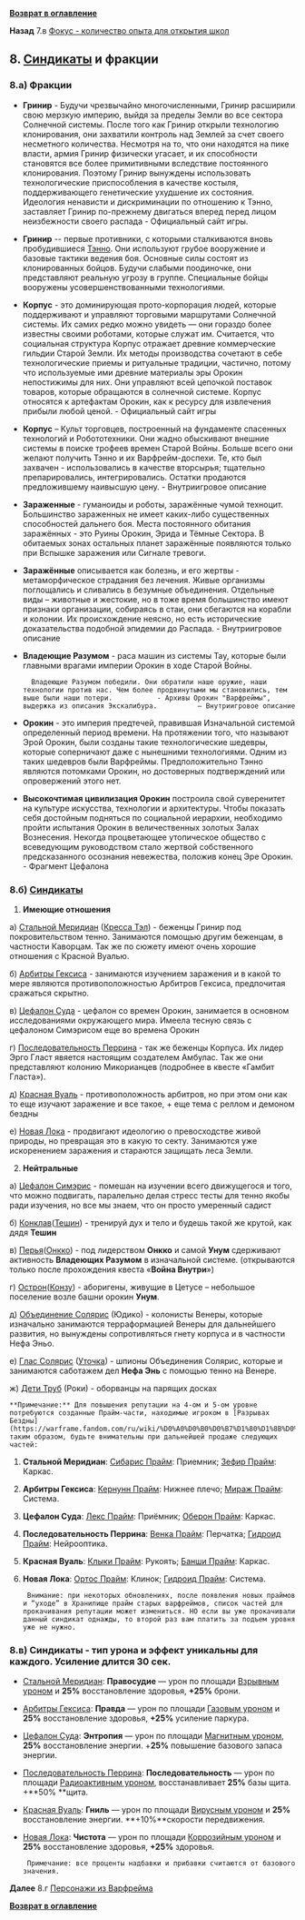 **[Возврат в оглавление](index.md)**

**Назад** 7.в [Фокус - количество опыта для открытия школ](07_d.md)


## **8. [Синдикаты](https://warframe.fandom.com/ru/wiki/%D0%A1%D0%B8%D0%BD%D0%B4%D0%B8%D0%BA%D0%B0%D1%82%D1%8B) и фракции**

### 8.а) Фракции

* **Гринир** - Будучи чрезвычайно многочисленными, Гринир расширили свою мерзкую империю, выйдя за пределы Земли во все сектора Солнечной системы. После того как Гринир открыли технологию клонирования, они захватили контроль над Землей за счет своего несметного количества. Несмотря на то, что они находятся на пике власти, армия Гринир физически угасает, и их способности становятся все более примитивными вследствие постоянного клонирования. Поэтому Гринир вынуждены использовать технологические приспособления в качестве костыля, поддерживающего генетические ухудшение их состояния. Идеология ненависти и дискриминации по отношению к Тэнно, заставляет Гринир по-прежнему двигаться вперед перед лицом неизбежности своего распада                               -  Официальный сайт игры.

* **Гринир** -- первые противники, с которыми сталкиваются вновь пробудившиеся [Тэнно](https://warframe.fandom.com/ru/wiki/%D0%A2%D1%8D%D0%BD%D0%BD%D0%BE). Они используют грубое вооружение и базовые тактики ведения боя. Основные силы состоят из клонированных бойцов. Будучи слабыми поодиночке, они представляют реальную угрозу в группе. Специальные бойцы вооружены усовершенствованными технологиями.

* **Корпус** - это доминирующая прото-корпорация людей, которые поддерживают и управляют торговыми маршрутами Солнечной системы. Их самих редко можно увидеть — они гораздо более известны своими роботами, которые служат им. Считается, что социальная структура Корпус отражает древние коммерческие гильдии Старой Земли. Их методы производства сочетают в себе технологические приемы и ритуальные традиции, частично, потому что используемые ими древние материалы эры Орокин непостижимы для них. Они управляют всей цепочкой поставок товаров, которые обращаются в солнечной системе. Корпус относятся к артефактам Орокин, как к ресурсу для извлечения прибыли любой ценой.                  - Официальный сайт игры

* **Корпус** – Культ торговцев, построенный на фундаменте спасенных технологий и Робототехники. Они жадно обыскивают внешние системы в поиске трофеев времен Старой Войны. Больше всего они желают получить Тэнно и их Варфрейм-доспехи. Те, кто был захвачен - использовались в качестве вторсырья; тщательно препарировались, интегрировались. Остатки продаются предложившему наивысшую цену.                                              - Внутриигровое описание

* **Зараженные** - гуманоиды и роботы, заражённые чумой техноцит. Большинство зараженных не имеет каких-либо существенных способностей дальнего боя. Места постоянного обитания заражённых - это Руины Орокин, Эрида и Тёмные Сектора. В обитаемых зонах остальных планет заражённые появляются только при Вспышке заражения или Сигнале тревоги.  

* **Заражённые** описывается как болезнь, и его жертвы - метаморфическое страдания без лечения. Живые организмы поглощались и сливались в безумные объединения. Отдельные виды – животные и жестокие, но в тоже время большинство имеют признаки организации, собираясь в стаи, они сбегаются на корабли и колонии. Их происхождение неясно, но есть исторические доказательства подобной эпидемии до Распада.                   - Внутриигровое описание

* **Владеющие Разумом** - раса машин из системы Тау, которые были главными врагами империи Орокин в ходе Старой Войны.

        Владеющие Разумом победили. Они обратили наше оружие, наши технологии против нас. Чем более продвинутыми мы становились, тем выше были наши потери.           - Архивы Орокин "Варфреймы", выдержка из описания Экскалибура.          — Внутриигровое описание

* **Орокин** - это империя предтечей, правившая Изначальной системой определенный период времени. На протяжении того, что называют Эрой Орокин, были созданы такие технологические шедевры, которые соперничают даже с нынешними технологиями. Одним из таких шедевров были Варфреймы. Предположительно Тэнно являются потомками Орокин, но достоверных подтверждений или опровержений этого нет.

* **Высокочтимая цивилизация Орокин** построила свой суверенитет на культуре искусства, технологии и архитектуры. Чтобы показать себя достойным подняться по социальной иерархии, необходимо пройти испытания Орокин в величественных золотых Залах Вознесения. Некогда процветающее утопическое общество с всеведующим руководством стало жертвой собственного предсказанного осознания невежества, положив конец Эре Орокин.              - Фрагмент Цефалона


### 8.б) [Синдикаты](https://warframe.fandom.com/ru/wiki/%D0%A1%D0%B8%D0%BD%D0%B4%D0%B8%D0%BA%D0%B0%D1%82%D1%8B)

1. **Имеющие отношения**

а) [Стальной Меридиан](https://warframe.fandom.com/ru/wiki/%D0%A1%D1%82%D0%B0%D0%BB%D1%8C%D0%BD%D0%BE%D0%B9_%D0%9C%D0%B5%D1%80%D0%B8%D0%B4%D0%B8%D0%B0%D0%BD) ([Кресса Тэл](https://warframe.fandom.com/ru/wiki/%D0%9A%D1%80%D0%B5%D1%81%D1%81%D0%B0_%D0%A2%D1%8D%D0%BB)) - беженцы Гринир под покровительством тенно. Занимаются помощью другим беженцам, в частности Каворцам. Так же по сюжету имеют очень хорошие отношения с Красной Вуалью.

б) [Арбитры Гексиса](https://warframe.fandom.com/ru/wiki/%D0%90%D1%80%D0%B1%D0%B8%D1%82%D1%80%D1%8B_%D0%93%D0%B5%D0%BA%D1%81%D0%B8%D1%81%D0%B0) - занимаются изучением заражения и в какой то мере являются противоположностью Арбитров Гексиса, предпочитая сражаться скрытно.

в) [Цефалон Суда](https://warframe.fandom.com/ru/wiki/%D0%A6%D0%B5%D1%84%D0%B0%D0%BB%D0%BE%D0%BD_%D0%A1%D1%83%D0%B4%D0%B0) - цефалон со времен Орокин, занимается в основном исследованиями окружающего мира. Имеела тесную связь с цефалоном Симэрисом еще во времена Орокин

г) [Последовательность Перрина](https://warframe.fandom.com/ru/wiki/%D0%9F%D0%BE%D1%81%D0%BB%D0%B5%D0%B4%D0%BE%D0%B2%D0%B0%D1%82%D0%B5%D0%BB%D1%8C%D0%BD%D0%BE%D1%81%D1%82%D1%8C_%D0%9F%D0%B5%D1%80%D1%80%D0%B8%D0%BD%D0%B0)  - так же беженцы Корпуса. Их лидер Эрго Гласт явяется настоящим создателем Амбулас. Так же они представляют колонию Микорианцев (подробнее в квесте «Гамбит Гласта»).

д) [Красная Вуаль](https://warframe.fandom.com/ru/wiki/%D0%9A%D1%80%D0%B0%D1%81%D0%BD%D0%B0%D1%8F_%D0%92%D1%83%D0%B0%D0%BB%D1%8C)   - противоположность арбитров, но при этом они как то еще изучают заражение и все такое, + еще тема с реллом и демоном бездны

е) [Новая Лока](https://warframe.fandom.com/ru/wiki/%D0%9D%D0%BE%D0%B2%D0%B0%D1%8F_%D0%9B%D0%BE%D0%BA%D0%B0) - продвигают идеологию о превосходстве живой природы, но превращая это в какую то секту. Занимаются уже искоренением заражения и стараются защищать леса Земли.

2. **Нейтральные**

а) [Цефалон Симэрис](https://warframe.fandom.com/ru/wiki/%D0%A6%D0%B5%D1%84%D0%B0%D0%BB%D0%BE%D0%BD_%D0%A1%D0%B8%D0%BC%D1%8D%D1%80%D0%B8%D1%81) - помешан на изучении всего движущегося и того, что можно подвигать, паралельно делая стресс тесты для тенно якобы ради изучения, но все мы знаем, что он просто умеренный садист

б) [Конклав](https://warframe.fandom.com/ru/wiki/%D0%9A%D0%BE%D0%BD%D0%BA%D0%BB%D0%B0%D0%B2)([Тешин](https://warframe.fandom.com/ru/wiki/%D0%A2%D0%B5%D1%88%D0%B8%D0%BD)) - тренируй дух и тело и будешь такой же крутой, как дядя **Тешин**

в) [Перья](https://warframe.fandom.com/ru/wiki/%D0%9F%D0%B5%D1%80%D1%8C%D1%8F)([Онкко](https://warframe.fandom.com/ru/wiki/%D0%9E%D0%BD%D0%BA%D0%BA%D0%BE)) - под лидерством **Онкко** и самой **Унум** сдерживают активность **Владеющих Разумом** в изначальной системе. (открываются только после прохождения квеста «**Война Внутри**»)

г) [Острон](https://warframe.fandom.com/ru/wiki/%D0%9E%D1%81%D1%82%D1%80%D0%BE%D0%BD)([Конзу](https://warframe.fandom.com/ru/wiki/%D0%9A%D0%BE%D0%BD%D0%B7%D1%83)) - аборигены, живущие в Цетусе – небольшое поселение возле башни орокин **Унум**.

д) [Объединение Солярис](https://warframe.fandom.com/ru/wiki/%D0%9E%D0%B1%D1%8A%D0%B5%D0%B4%D0%B8%D0%BD%D0%B5%D0%BD%D0%B8%D0%B5_%D0%A1%D0%BE%D0%BB%D1%8F%D1%80%D0%B8%D1%81) (Юдико) - колонисты Венеры, которые изначально занимаются терраформацией Венеры для дальнейшего развития, но вынуждены сопротивляться гнету корпуса и в частности Нефа Эньо.

е) [Глас Солярис](https://warframe.fandom.com/ru/wiki/%D0%93%D0%BB%D0%B0%D1%81_%D0%A1%D0%BE%D0%BB%D1%8F%D1%80%D0%B8%D1%81_(%D1%81%D0%B8%D0%BD%D0%B4%D0%B8%D0%BA%D0%B0%D1%82)) ([Уточка](https://warframe.fandom.com/ru/wiki/%D0%A3%D1%82%D0%BE%D1%87%D0%BA%D0%B0))  - шпионы Объединения Солярис, которые и занимаются саботажем дел **Нефа Энь** с помощью тенно на Венере.

ж) [Дети Труб](https://warframe.fandom.com/ru/wiki/%D0%94%D0%B5%D1%82%D0%B8_%D0%A2%D1%80%D1%83%D0%B1) (Роки) - оборванцы на парящих досках

    **Примечание:** Для повышения репутации на 4-ом и 5-ом уровне потребуются созданные Прайм-части, находимые игроком в [Разрывах Бездны](https://warframe.fandom.com/ru/wiki/%D0%A0%D0%B0%D0%B7%D1%80%D1%8B%D0%B2_%D0%91%D0%B5%D0%B7%D0%B4%D0%BD%D1%8B), таким образом, будьте внимательны при дальнейшей продаже следующих частей:

1. **Стальной Меридиан**:		[Сибарис Прайм](https://warframe.fandom.com/ru/wiki/%D0%A1%D0%B8%D0%B1%D0%B0%D1%80%D0%B8%D1%81_%D0%9F%D1%80%D0%B0%D0%B9%D0%BC): Приемник; [Зефир Прайм](https://warframe.fandom.com/ru/wiki/%D0%97%D0%B5%D1%84%D0%B8%D1%80/%D0%9F%D1%80%D0%B0%D0%B9%D0%BC): Каркас.
2. **Арбитры Гексиса**: 		[Кернунн Прайм](https://warframe.fandom.com/ru/wiki/%D0%9A%D0%B5%D1%80%D0%BD%D1%83%D0%BD%D0%BD_%D0%9F%D1%80%D0%B0%D0%B9%D0%BC): Нижнее плечо; [Мираж Прайм](https://warframe.fandom.com/ru/wiki/%D0%9C%D0%B8%D1%80%D0%B0%D0%B6/%D0%9F%D1%80%D0%B0%D0%B9%D0%BC): Система.
1. **Цефалон Суда**: 		[Лекс Прайм](https://warframe.fandom.com/ru/wiki/%D0%9B%D0%B5%D0%BA%D1%81_%D0%9F%D1%80%D0%B0%D0%B9%D0%BC): Приёмник; [Оберон Прайм](https://warframe.fandom.com/ru/wiki/%D0%9E%D0%B1%D0%B5%D1%80%D0%BE%D0%BD/%D0%9F%D1%80%D0%B0%D0%B9%D0%BC): Каркас.
2. **Последовательность Перрина**: [Венка Прайм](https://warframe.fandom.com/ru/wiki/%D0%92%D0%B5%D0%BD%D0%BA%D0%B0_%D0%9F%D1%80%D0%B0%D0%B9%D0%BC): Перчатка; [Гидроид Прайм](https://warframe.fandom.com/ru/wiki/%D0%93%D0%B8%D0%B4%D1%80%D0%BE%D0%B8%D0%B4/%D0%9F%D1%80%D0%B0%D0%B9%D0%BC): Нейрооптика.
3. **Красная Вуаль**: 		[Клыки Прайм](https://warframe.fandom.com/ru/wiki/%D0%9A%D0%BB%D1%8B%D0%BA%D0%B8_%D0%9F%D1%80%D0%B0%D0%B9%D0%BC): Рукоять; [Банши Прайм](https://warframe.fandom.com/ru/wiki/%D0%91%D0%B0%D0%BD%D1%88%D0%B8/%D0%9F%D1%80%D0%B0%D0%B9%D0%BC): Каркас.
4. **Новая Лока**: 			[Ортос Прайм](https://warframe.fandom.com/ru/wiki/%D0%9E%D1%80%D1%82%D0%BE%D1%81_%D0%9F%D1%80%D0%B0%D0%B9%D0%BC): Клинок; [Гидроид Прайм](https://warframe.fandom.com/ru/wiki/%D0%93%D0%B8%D0%B4%D1%80%D0%BE%D0%B8%D0%B4/%D0%9F%D1%80%D0%B0%D0%B9%D0%BC): Система.

        Внимание: при некоторых обновлениях, после появления новых праймов и “уходе” в Хранилище прайм старых варфреймов, список частей для прокачивания репутации может измениться. НО если вы уже прокачивали данный синдикат однажды, то второй раз вам платить за подъем уровня уже не нужно.

### 8.в) Синдикаты - тип урона и эффект уникальны для каждого. Усиление длится **30 сек.**

*   [Стальной Меридиан](https://warframe.fandom.com/ru/wiki/%D0%A1%D1%82%D0%B0%D0%BB%D1%8C%D0%BD%D0%BE%D0%B9_%D0%9C%D0%B5%D1%80%D0%B8%D0%B4%D0%B8%D0%B0%D0%BD): **Правосудие** — урон по площади [Взрывным уроном](https://warframe.fandom.com/ru/wiki/%D0%A2%D0%B8%D0%BF%D1%8B_%D0%A3%D1%80%D0%BE%D0%BD%D0%B0_2.0/%D0%92%D0%B7%D1%80%D1%8B%D0%B2) и **25%** восстановление здоровья, **+25%** брони.
*   [Арбитры Гексиса](https://warframe.fandom.com/ru/wiki/%D0%90%D1%80%D0%B1%D0%B8%D1%82%D1%80%D1%8B_%D0%93%D0%B5%D0%BA%D1%81%D0%B8%D1%81%D0%B0): **Правда** — урон по площади [Газовым уроном](https://warframe.fandom.com/ru/wiki/%D0%A2%D0%B8%D0%BF%D1%8B_%D0%A3%D1%80%D0%BE%D0%BD%D0%B0_2.0/%D0%93%D0%B0%D0%B7) и **25%** восстановление здоровья, **+25%** усиление паркура.
*   [Цефалон Суда](https://warframe.fandom.com/ru/wiki/%D0%A6%D0%B5%D1%84%D0%B0%D0%BB%D0%BE%D0%BD_%D0%A1%D1%83%D0%B4%D0%B0): **Энтропия** — урон по площади [Магнитным уроном](https://warframe.fandom.com/ru/wiki/%D0%A2%D0%B8%D0%BF%D1%8B_%D0%A3%D1%80%D0%BE%D0%BD%D0%B0_2.0/%D0%9C%D0%B0%D0%B3%D0%BD%D0%B8%D1%82), **25%** восстановление энергии. +**25%** повышение базового запаса энергии.
*   [Последовательность Перрина](https://warframe.fandom.com/ru/wiki/%D0%9F%D0%BE%D1%81%D0%BB%D0%B5%D0%B4%D0%BE%D0%B2%D0%B0%D1%82%D0%B5%D0%BB%D1%8C%D0%BD%D0%BE%D1%81%D1%82%D1%8C_%D0%9F%D0%B5%D1%80%D1%80%D0%B8%D0%BD%D0%B0): **Последовательность** — урон по площади [Радиоактивным уроном](https://warframe.fandom.com/ru/wiki/%D0%A2%D0%B8%D0%BF%D1%8B_%D0%A3%D1%80%D0%BE%D0%BD%D0%B0_2.0/%D0%A0%D0%B0%D0%B4%D0%B8%D0%B0%D1%86%D0%B8%D1%8F), восстанавливает **25%** базы щита. +**50% **щита.
*   [Красная Вуаль](https://warframe.fandom.com/ru/wiki/%D0%9A%D1%80%D0%B0%D1%81%D0%BD%D0%B0%D1%8F_%D0%92%D1%83%D0%B0%D0%BB%D1%8C): **Гниль** — урон по площади [Вирусным уроном](https://warframe.fandom.com/ru/wiki/%D0%A2%D0%B8%D0%BF%D1%8B_%D0%A3%D1%80%D0%BE%D0%BD%D0%B0_2.0/%D0%92%D0%B8%D1%80%D1%83%D1%81) и **25%** восстановление энергии. **+10%**скорости передвижения.
*   [Новая Лока](https://warframe.fandom.com/ru/wiki/%D0%9D%D0%BE%D0%B2%D0%B0%D1%8F_%D0%9B%D0%BE%D0%BA%D0%B0): **Чистота** — урон по площади [Коррозийным уроном](https://warframe.fandom.com/ru/wiki/%D0%A2%D0%B8%D0%BF%D1%8B_%D0%A3%D1%80%D0%BE%D0%BD%D0%B0_2.0/%D0%9A%D0%BE%D1%80%D1%80%D0%BE%D0%B7%D0%B8%D1%8F) и **25%** восстановление здоровья, **+25%** здоровья.

         Примечание: все проценты надбавки и прибавки считаются от базового значения.



**Далее** 8.г [Персонажи из Варфрейма](08_b.md)

**[Возврат в оглавление](index.md)**
